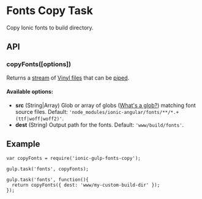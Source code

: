 # Fonts Copy Task
Copy Ionic fonts to build directory.

## API

### copyFonts([options])

Returns a [stream](http://nodejs.org/api/stream.html) of [Vinyl files](https://github.com/wearefractal/vinyl-fs)
that can be [piped](http://nodejs.org/api/stream.html#stream_readable_pipe_destination_options).

#### Available options:
- **src** (String|Array) Glob or array of globs ([What's a glob?](https://github.com/isaacs/node-glob#glob-primer)) matching font source files. Default: `'node_modules/ionic-angular/fonts/**/*.+(ttf|woff|woff2)'`.
- **dest** (String) Output path for the fonts. Default: `'www/build/fonts'`.

## Example

```
var copyFonts = require('ionic-gulp-fonts-copy');

gulp.task('fonts', copyFonts);

gulp.task('fonts', function(){
  return copyFonts({ dest: 'www/my-custom-build-dir' });
});
```






